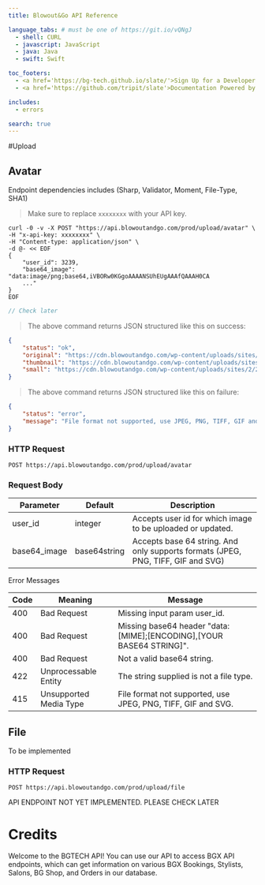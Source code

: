 ```yaml
---
title: Blowout&Go API Reference

language_tabs: # must be one of https://git.io/vQNgJ
  - shell: CURL
  - javascript: JavaScript
  - java: Java
  - swift: Swift

toc_footers:
  - <a href='https://bg-tech.github.io/slate/'>Sign Up for a Developer Key</a>
  - <a href='https://github.com/tripit/slate'>Documentation Powered by Slate</a>

includes:
  - errors

search: true
---
```


#Upload

## Avatar

Endpoint dependencies includes (Sharp, Validator, Moment, File-Type, SHA1)

> Make sure to replace `xxxxxxxx` with your API key.

```shell
curl -0 -v -X POST "https://api.blowoutandgo.com/prod/upload/avatar" \
-H "x-api-key: xxxxxxxx" \
-H "Content-type: application/json" \
-d @- << EOF
{
    "user_id": 3239,
    "base64_image": "data:image/png;base64,iVBORw0KGgoAAAANSUhEUgAAAfQAAAH0CA
    ..."
}
EOF
```

```javascript
// Check later
```

> The above command returns JSON structured like this on success:

```json
{
    "status": "ok",
    "original": "https://cdn.blowoutandgo.com/wp-content/uploads/sites/2/2017/08/1542_avatar.jpg",
    "thumbnail": "https://cdn.blowoutandgo.com/wp-content/uploads/sites/2/2017/08/1542_avatar-150x150.jpg",
    "small": "https://cdn.blowoutandgo.com/wp-content/uploads/sites/2/2017/08/1542_avatar-90x90.jpg"
}
```

> The above command returns JSON structured like this on failure:

```json
{
    "status": "error",
    "message": "File format not supported, use JPEG, PNG, TIFF, GIF and SVG"
}
```

### HTTP Request

`POST https://api.blowoutandgo.com/prod/upload/avatar`

### Request Body

Parameter | Default | Description
--------- | ------- | -----------
user_id | integer | Accepts user id for which image to be uploaded or updated.
base64_image | base64string | Accepts base 64 string. And only supports formats (JPEG, PNG, TIFF, GIF and SVG)

<aside class="warning">Error Messages</aside>

Code | Meaning | Message
---------- | ------- | -----------
400 | Bad Request | Missing input param user_id.
400 | Bad Request | Missing base64 header "data:[MIME];[ENCODING],[YOUR BASE64 STRING]".
400 | Bad Request | Not a valid base64 string.
422 | Unprocessable Entity| The string supplied is not a file type.
415 | Unsupported Media Type | File format not supported, use JPEG, PNG, TIFF, GIF and SVG.


## File

To be implemented

### HTTP Request

`POST https://api.blowoutandgo.com/prod/upload/file`

<aside class="notice">
API ENDPOINT NOT YET IMPLEMENTED. PLEASE CHECK LATER
</aside>

# Credits

Welcome to the BGTECH API! You can use our API to access BGX API endpoints, which can get information on various BGX Bookings, Stylists, Salons, BG Shop, and Orders in our database.